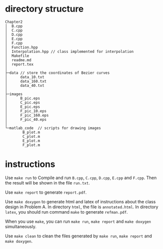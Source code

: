 # directory structure
```
Chapter2
│  B.cpp
│  C.cpp
│  D.cpp
│  E.cpp
│  F.cpp
│  Function.hpp
│  Interpolation.hpp // class implemented for interpolation
│  Makefile
│  readme.md
│  report.tex
│
├─data // store the coordinates of Bezier curves
│      data_10.txt
│      data_160.txt
│      data_40.txt
│
├─images
│      B_pic.eps
│      C_pic.eps
│      E_pic.eps
│      F_pic_10.eps
│      F_pic_160.eps
│      F_pic_40.eps
│
└─matlab_code  // scripts for drawing images
        B_plot.m
        C_plot.m
        E_plot.m
        F_plot.m
```
# instructions
Use `make run` to Compile and run `B.cpp`, `C.cpp`, `D.cpp`, `E.cpp` and `F.cpp`. Then the result will be shown in the file `run.txt`.

Use `make report` to generate `report.pdf`.

Use `make doxygen` to generate html and latex of instructions about the class design in Problem A. In directory `html`, the file is `annotated.html`. In directory `latex`, you should run command `make` to generate `refman.pdf`.

When you use `make`, you can run `make run`, `make report` and `make doxygen` simultaneously.

Use `make clean` to clean the files generated by `make run`, `make report` and `make doxygen`.
